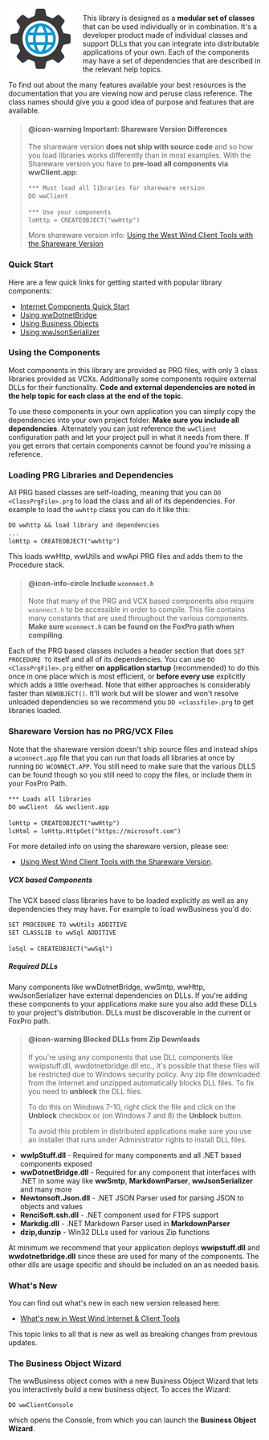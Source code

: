 ﻿<img src="images\logo.png" style="width: 128px;margin: 0 20px 5px 0; float: left;">

This library is designed as a **modular set of classes** that can be used individually or in combination. It's a developer product made of individual classes and support DLLs that you can integrate into distributable applications of your own. Each of the components may have a set of dependencies that are described in the relevant help topics.

To find out about the many features available your best resources is the documentation that you are viewing now and peruse class reference. The class names should give you a good idea of purpose and features that are available.

> #### @icon-warning Important: Shareware Version Differences
> The shareware version **does not ship with source code** and so how you load libraries works differently than in most examples. With the Shareware version you have to **pre-load all components via wwClient.app**:
> ```foxpro
> *** Must load all libraries for shareware version
> DO wwClient
>
> *** Use your components
> loHttp = CREATEOBJECT("wwHttp")
> ```
> More shareware version info: [Using the West Wind Client Tools with the Shareware Version](VFPS://Topic/_51F1BSWLK)

### Quick Start
Here are a few quick links for getting started with popular library components:

* [Internet Components Quick Start](VFPS://Topic/_S9001ZXI9)
* [Using wwDotnetBridge](VFPS://Topic/_24N1CFW3A)
* [Using Business Objects](VFPS://Topic/_0H009JS4A)
* [Using wwJsonSerializer](VFPS://Topic/_1WU18OWBA)

### Using the Components
Most components in this library are provided as PRG files, with only 3 class libraries provided as VCXs. Additionally some components require external DLLs for their functionality. **Code and external dependencies are noted in the help topic for each class at the end of the topic**. 

To use these components in your own application you can simply copy the dependencies into your own project folder. **Make sure you include all dependencies**. Alternately you can just reference the `wwClient` configuration path and let your project pull in what it needs from there. If you get errors that certain components cannot be found you're missing a reference.


### Loading PRG Libraries and Dependencies
All PRG based classes are self-loading, meaning that you can `DO <ClassPrgFile>.prg` to load the class and all of its dependencies. For example to load the `wwhttp` class you can do it like this:

```foxpro
DO wwhttp && load library and dependencies
...
loHttp = CREATEOBJECT("wwhttp")
```

This loads wwHttp, wwUtils and wwApi PRG files and adds them to the Procedure stack.

> #### @icon-info-circle Include `wconnect.h`
> Note that many of the PRG and VCX based components also require `wconnect.h` to be accessible in order to compile. This file contains many constants that are used throughout the various components. **Make sure `wconnect.h` can be found on the FoxPro path when compiling**.

Each of the PRG based classes includes a header section that does `SET PROCEDURE TO` itself and all of its dependencies. You can use `DO <ClassPrgFile>.prg` either **on application startup** (recommended) to do this once in one place which is most efficient, or **before every use** explicitly which adds a little overhead. Note that either approaches is considerably faster than `NEWOBJECT()`. It'll work but will be slower and won't resolve unloaded dependencies so we recommend you `DO <classfile>.prg` to get libraries loaded.

### Shareware Version has no PRG/VCX Files
Note that the shareware version doesn't ship source files and instead ships a `wconnect.app` file that you can run that loads all libraries at once by running `DO WCONNECT.APP`. You still need to make sure that the various DLLS can be found though so you still need to copy the files, or include them in your FoxPro Path.

```foxpro
*** Loads all libraries
DO wwClient  && wwclient.app

loHttp = CREATEOBJECT("wwHttp")
lcHtml = loHttp.HttpGet("https://microsoft.com")
```

For more detailed info on using the shareware version, please see:  

* [Using West Wind Client Tools with the Shareware Version](VFPS://Topic/_51F1BSWLK).


##### VCX based Components
The VCX based class libraries have to be loaded explicitly as well as any dependencies they may have. For example to load wwBusiness you'd do:

```foxpro
SET PROCEDURE TO wwUtils ADDITIVE
SET CLASSLIB to wwSql ADDITIVE

loSql = CREATEOBJECT("wwSql")
```

##### Required DLLs
Many components like wwDotnetBridge, wwSmtp, wwHttp, wwJsonSerializer have external dependencies on DLLs. If you're adding these components to your applications make sure you also add these DLLs to your project's distribution. DLLs must be discoverable in the current or FoxPro path. 

> #### @icon-warning Blocked DLLs from Zip Downloads
> If you're using any components that use DLL components like wwipstuff.dll, wwdotnetbridge.dll etc., it's possible that these files will be restricted due to Windows security policy. Any zip file downloaded from the Internet and unzipped automatically blocks DLL files. To fix you need to **unblock** the DLL files. 
>
>To do this on Windows 7-10, right click the file and click on the **Unblock** checkbox or (on Windows 7 and 8) the **Unblock** button.
>
> To avoid this problem in distributed applications make sure you use an installer that runs under Administrator rights to install DLL files.

* **wwIpStuff.dll** - Required for many components and all .NET based components exposed
* **wwDotnetBridge.dll** - Required for any component that interfaces with .NET in some way like **wwSmtp**, **MarkdownParser**, **wwJsonSerializer** and many more
* **Newtonsoft.Json.dll** - .NET JSON Parser used for parsing JSON to objects and values
* **RenciSoft.ssh.dll** - .NET component used for FTPS support
* **Markdig.dll** - .NET Markdown Parser used in **MarkdownParser**
* **dzip,dunzip** - Win32 DLLs used for various Zip functions

At minimum we recommend that your application deploys **wwipstuff.dll** and **wwdotnetbridge.dll** since these are used for many of the components. The other dlls are usage specific and should be included on an as needed basis.

### What's New
You can find out what's new in each new version released here: 

* [What's new in West Wind Internet & Client Tools](VFPS://Topic/What%27s%20new)

This topic links to all that is new as well as breaking changes from previous updates.

### The Business Object Wizard
The wwBusiness object comes with a new Business Object Wizard that lets you interactively build a new business object. To acces the Wizard:

```foxpro
DO wwClientConsole
```

which opens the Console, from which you can launch the **Business Object Wizard**.